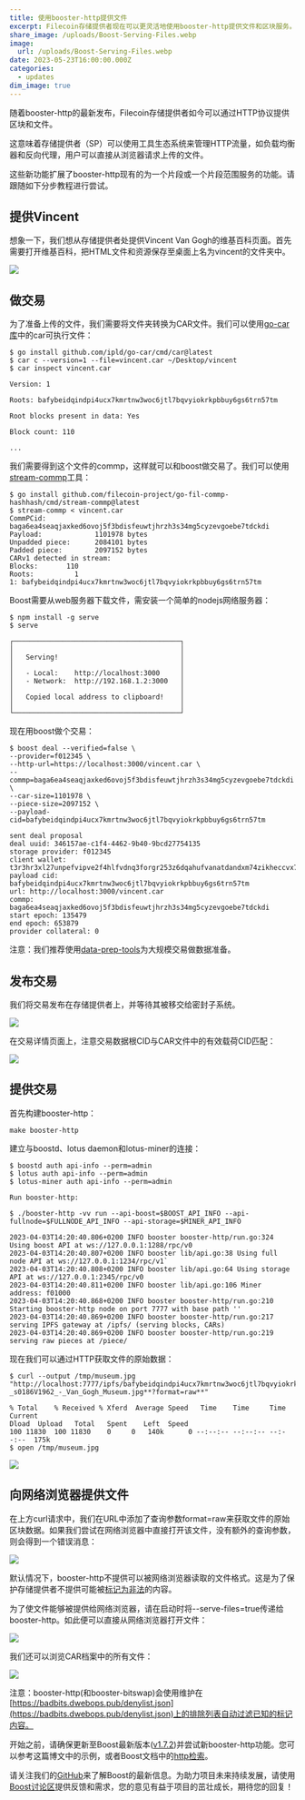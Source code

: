 ```yaml
---
title: 使用booster-http提供文件
excerpt: Filecoin存储提供者现在可以更灵活地使用booster-http提供文件和区块服务。下文为分步指南！
share_image: /uploads/Boost-Serving-Files.webp
image:
  url: /uploads/Boost-Serving-Files.webp
date: 2023-05-23T16:00:00.000Z
categories:
  - updates
dim_image: true
---
```


随着booster-http的最新发布，Filecoin存储提供者如今可以通过HTTP协议提供区块和文件。

这意味着存储提供者（SP）可以使用工具生态系统来管理HTTP流量，如负载均衡器和反向代理，用户可以直接从浏览器请求上传的文件。

这些新功能扩展了booster-http现有的为一个片段或一个片段范围服务的功能。请跟随如下分步教程进行尝试。

## 提供Vincent

想象一下，我们想从存储提供者处提供Vincent Van Gogh的维基百科页面。首先需要打开维基百科，把HTML文件和资源保存至桌面上名为vincent的文件夹中。

![](/uploads/Boost-vanGogh.webp)

## 做交易

为了准备上传的文件，我们需要将文件夹转换为CAR文件。我们可以使用[go-car库](https://github.com/ipld/go-car)中的car可执行文件：

```shell
$ go install github.com/ipld/go-car/cmd/car@latest
$ car c --version=1 --file=vincent.car ~/Desktop/vincent
$ car inspect vincent.car

Version: 1

Roots: bafybeidqindpi4ucx7kmrtnw3woc6jtl7bqvyiokrkpbbuy6gs6trn57tm

Root blocks present in data: Yes

Block count: 110

...
```

我们需要得到这个文件的commp，这样就可以和boost做交易了。我们可以使用[stream-commp](https://github.com/filecoin-project/go-fil-commp-hashhash/tree/master/cmd/stream-commp)工具：

```shell
$ go install github.com/filecoin-project/go-fil-commp-hashhash/cmd/stream-commp@latest
$ stream-commp < vincent.car
CommPCid: baga6ea4seaqjaxked6ovoj5f3bdisfeuwtjhrzh3s34mg5cyzevgoebe7tdckdi
Payload:             1101978 bytes
Unpadded piece:      2084101 bytes
Padded piece:        2097152 bytes
CARv1 detected in stream:
Blocks:       110
Roots:          1
1: bafybeidqindpi4ucx7kmrtnw3woc6jtl7bqvyiokrkpbbuy6gs6trn57tm
```

Boost需要从web服务器下载文件，需安装一个简单的nodejs网络服务器：

```shell
$ npm install -g serve
$ serve

┌─────────────────────────────────────────┐
│                                         │
│   Serving!                              │
│                                         │
│   - Local:    http://localhost:3000     │
│   - Network:  http://192.168.1.2:3000   │
│                                         │
│   Copied local address to clipboard!    │
│                                         │
└─────────────────────────────────────────┘
```

现在用boost做个交易：

```shell
$ boost deal --verified=false \
--provider=f012345 \
--http-url=https://localhost:3000/vincent.car \
--commp=baga6ea4seaqjaxked6ovoj5f3bdisfeuwtjhrzh3s34mg5cyzevgoebe7tdckdi \
--car-size=1101978 \
--piece-size=2097152 \
--payload-cid=bafybeidqindpi4ucx7kmrtnw3woc6jtl7bqvyiokrkpbbuy6gs6trn57tm

sent deal proposal
deal uuid: 346157ae-c1f4-4462-9b40-9bcd27754135
storage provider: f012345
client wallet: t3r3hr3xl27unpefvipve2f4hlfvdnq3forgr253z6dqahufvanatdandxm74zikheccvx74ys7by5vzafq2va
payload cid: bafybeidqindpi4ucx7kmrtnw3woc6jtl7bqvyiokrkpbbuy6gs6trn57tm
url: http://localhost:3000/vincent.car
commp: baga6ea4seaqjaxked6ovoj5f3bdisfeuwtjhrzh3s34mg5cyzevgoebe7tdckdi
start epoch: 135479
end epoch: 653879
provider collateral: 0
```

注意：我们推荐使用[data-prep-tools](https://github.com/filecoin-project/data-prep-tools)为大规模交易做数据准备。

## 发布交易

我们将交易发布在存储提供者上，并等待其被移交给密封子系统。

![](/uploads/Boost-storagedealsscreenshot.webp)

在交易详情页面上，注意交易数据根CID与CAR文件中的有效载荷CID匹配：

![](/uploads/Boost-Deal555.webp)

## 提供交易

首先构建booster-http：

```shell
make booster-http
```

建立与boostd、lotus daemon和lotus-miner的连接：

```shell
$ boostd auth api-info --perm=admin
$ lotus auth api-info --perm=admin
$ lotus-miner auth api-info --perm=admin

Run booster-http:

$ ./booster-http -vv run --api-boost=$BOOST_API_INFO --api-fullnode=$FULLNODE_API_INFO --api-storage=$MINER_API_INFO

2023-04-03T14:20:40.806+0200 INFO booster booster-http/run.go:324 Using boost API at ws://127.0.0.1:1288/rpc/v0
2023-04-03T14:20:40.807+0200 INFO booster lib/api.go:38 Using full node API at ws://127.0.0.1:1234/rpc/v1`
2023-04-03T14:20:40.808+0200 INFO booster lib/api.go:64 Using storage API at ws://127.0.0.1:2345/rpc/v0
2023-04-03T14:20:40.811+0200 INFO booster lib/api.go:106 Miner address: f01000
2023-04-03T14:20:40.868+0200 INFO booster booster-http/run.go:210 Starting booster-http node on port 7777 with base path ''
2023-04-03T14:20:40.869+0200 INFO booster booster-http/run.go:217 serving IPFS gateway at /ipfs/ (serving blocks, CARs)
2023-04-03T14:20:40.869+0200 INFO booster booster-http/run.go:219 serving raw pieces at /piece/
```

现在我们可以通过HTTP获取文件的原始数据：

```shell
$ curl --output /tmp/museum.jpg "http://localhost:7777/ipfs/bafybeidqindpi4ucx7kmrtnw3woc6jtl7bqvyiokrkpbbuy6gs6trn57tm/vincent/Vincent%20van%20Gogh_files/Caf%C3%A9tafel_met_absint_-_s0186V1962_-_Van_Gogh_Museum.jpg**?format=raw**"

% Total    % Received % Xferd  Average Speed   Time    Time     Time  Current
Dload  Upload   Total   Spent    Left  Speed
100 11830  100 11830    0     0   140k      0 --:--:-- --:--:-- --:--:--  175k
$ open /tmp/museum.jpg
```

![](/uploads/Boost-museum.webp)

## 向网络浏览器提供文件

在上方curl请求中，我们在URL中添加了查询参数format=raw来获取文件的原始区块数据。如果我们尝试在网络浏览器中直接打开该文件，没有额外的查询参数，则会得到一个错误消息：

![](/uploads/Boost-error.webp)

默认情况下，booster-http不提供可以被网络浏览器读取的文件格式。这是为了保护存储提供者不提供可能被[标记为非法](https://blog.nft.storage/posts/2022-04-29-gateways-and-gatekeepers)的内容。

为了使文件能够被提供给网络浏览器，请在启动时将--serve-files=true传递给booster-http。如此便可以直接从网络浏览器打开文件：

![](/uploads/Boost-water.webp)

我们还可以浏览CAR档案中的所有文件：

![](/uploads/Boost-IPFS-screenshot.webp)

注意：booster-http(和booster-bitswap)会使用维护在[https://badbits.dwebops.pub/denylist.json](https://badbits.dwebops.pub/denylist.json)上的排除列表自动过滤已知的标记内容。

开始之前，请确保更新至Boost最新版本([v1.7.2](https://github.com/filecoin-project/boost/releases/tag/v1.7.2))并尝试新booster-http功能。您可以参考这篇博文中的示例，或者Boost文档中的[http检索](https://boost.filecoin.io/http-retrieval)。

请关注我们的[GitHub](https://github.com/filecoin-project/boost)来了解Boost的最新信息。为助力项目未来持续发展，请使用[Boost讨论区](https://github.com/filecoin-project/boost/discussions)提供反馈和需求，您的意见有益于项目的茁壮成长，期待您的回复！
